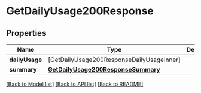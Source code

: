 # GetDailyUsage200Response

## Properties
Name | Type | Description | Notes
------------ | ------------- | ------------- | -------------
**dailyUsage** | [GetDailyUsage200ResponseDailyUsageInner] |  | 
**summary** | [**GetDailyUsage200ResponseSummary**](GetDailyUsage200ResponseSummary.md) |  | 

[[Back to Model list]](../README.md#documentation-for-models) [[Back to API list]](../README.md#documentation-for-api-endpoints) [[Back to README]](../README.md)


